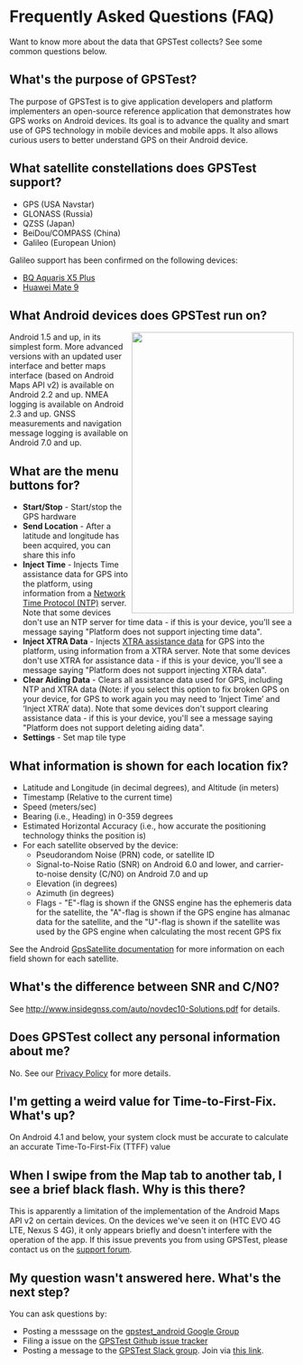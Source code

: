 # Frequently Asked Questions (FAQ)

Want to know more about the data that GPSTest collects?  See some common questions below.

## What's the purpose of GPSTest?

The purpose of GPSTest is to give application developers and platform implementers an open-source reference application that demonstrates how GPS works on Android devices.  Its goal is to advance the quality and smart use of GPS technology in mobile devices and mobile apps.  It also allows curious users to better understand GPS on their Android device.

## What satellite constellations does GPSTest support?

* GPS (USA Navstar)
* GLONASS (Russia)
* QZSS (Japan)
* BeiDou/COMPASS (China)
* Galileo (European Union)

Galileo support has been confirmed on the following devices:

* [BQ Aquaris X5 Plus](https://groups.google.com/forum/m/#!topic/gpstest_android/SbvcUyGU67U)
* [Huawei Mate 9](http://www.startlr.com/we-tried-galileo-huawei-mate-9-already-sees-the-european-satellites/)

## What Android devices does GPSTest run on?

<img src="https://dl.dropboxusercontent.com/u/46443835/GPSTest/GPSTestDeviceMenu.png" width="287" height="498" align=right />

Android 1.5 and up, in its simplest form.  More advanced versions with an updated user interface and better maps interface (based on Android Maps API v2) is available on Android 2.2 and up.  NMEA logging is available on Android 2.3 and up.  GNSS measurements and navigation message logging is available on Android 7.0 and up.

## What are the menu buttons for?

* **Start/Stop** - Start/stop the GPS hardware
* **Send Location** - After a latitude and longitude has been acquired, you can share this info
* **Inject Time** - Injects Time assistance data for GPS into the platform, using information from a [Network Time Protocol (NTP)](http://support.ntp.org/bin/view/Main/WebHome) server.  Note that some devices don't use an NTP server for time data - if this is your device, you'll see a message saying "Platform does not support injecting time data".
* **Inject XTRA Data** - Injects [XTRA assistance data](http://goo.gl/3RjWX) for GPS into the platform, using information from a XTRA server.  Note that some devices don't use XTRA for assistance data - if this is your device, you'll see a message saying "Platform does not support injecting XTRA data". 
* **Clear Aiding Data** - Clears all assistance data used for GPS, including NTP and XTRA data (Note: if you select this option to fix broken GPS on your device, for GPS to work again you may need to ‘Inject Time’ and ‘Inject XTRA’ data).  Note that some devices don't support clearing assistance data - if this is your device, you'll see a message saying "Platform does not support deleting aiding data".
* **Settings** - Set map tile type

## What information is shown for each location fix?

* Latitude and Longitude (in decimal degrees), and Altitude (in meters)
* Timestamp (Relative to the current time)
* Speed (meters/sec)
* Bearing (i.e., Heading) in 0-359 degrees
* Estimated Horizontal Accuracy (i.e., how accurate the positioning technology thinks the position is)
* For each satellite observed by the device:
  * Pseudorandom Noise  (PRN) code, or satellite ID
  * Signal-to-Noise Ratio (SNR) on Android 6.0 and lower, and carrier-to-noise density (C/N0) on Android 7.0 and up
  * Elevation (in degrees)
  * Azimuth (in degrees)
  * Flags - "E"-flag is shown if the GNSS engine has the ephemeris data for the satellite, the "A"-flag is shown if the GPS engine has almanac data for the satellite, and the "U"-flag is shown if the satellite was used by the GPS engine when calculating the most recent GPS fix

See the Android [GpsSatellite documentation](http://developer.android.com/reference/android/location/GpsSatellite.html) for more information on each field shown for each satellite.

## What's the difference between SNR and C/N0?

See http://www.insidegnss.com/auto/novdec10-Solutions.pdf for details.

## Does GPSTest collect any personal information about me?

No.  See our [Privacy Policy](https://github.com/barbeau/gpstest/wiki/Privacy-Policy) for more details.

## I'm getting a weird value for Time-to-First-Fix.  What's up?

On Android 4.1 and below, your system clock must be accurate to calculate an accurate Time-To-First-Fix (TTFF) value

## When I swipe from the Map tab to another tab, I see a brief black flash.  Why is this there?

This is apparently a limitation of the implementation of the Android Maps API v2 on certain devices.  On the devices we've seen it on (HTC EVO 4G LTE, Nexus S 4G), it only appears briefly and doesn't interfere with the operation of the app.  If this issue prevents you from using GPSTest, please contact us on the [support forum](https://groups.google.com/forum/#!forum/gpstest_android).

## My question wasn't answered here.  What's the next step?

You can ask questions by:

* Posting a messsage on the [gpstest_android Google Group](https://groups.google.com/forum/#!forum/gpstest_android)
* Filing a issue on the [GPSTest Github issue tracker](https://github.com/barbeau/gpstest/blob/master/CONTRIBUTING.md#issue-tracker)
* Posting a message to the [GPSTest Slack group](https://gpstest.slack.com).  Join via [this link](https://gpstest-android.herokuapp.com/).

